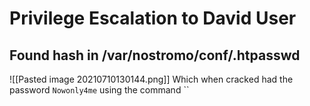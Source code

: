 # Privilege Escalation to David User
## Found hash in /var/nostromo/conf/.htpasswd
![[Pasted image 20210710130144.png]]
Which when cracked had the password `Nowonly4me` using the command ``